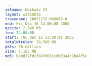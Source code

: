 ```yaml
---
setname: Waikato II
layout: witsdata
tracename: 20051215-000000-0
end: Fri Dec 16 13:00:00 2005
gzsize: 2,348 MB
len: 24:00:00
start: Thu Dec 15 13:00:01 2005
totalwirelen: 39,560 MB
pkts: 96 million
size: 7,165 MB
md5: ba9d32fdcf8370651c6bf3a4c1be4f5c
---
```

